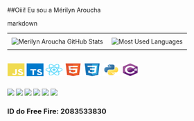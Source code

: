 ##Oiii! Eu sou a Mérilyn Aroucha 

markdown
<div align="center">
  <table>
    <tr>
      <td style="padding: 10px; border: none;">
        <img height="180em" src="https://github-readme-stats.vercel.app/api?username=Merilyn2001&show_icons=true&theme=radical" alt="Merilyn Aroucha GitHub Stats" />
      </td>
      <td style="padding: 10px; border: none;">
        <img height="180em" src="https://github-readme-stats.vercel.app/api/top-langs/?username=Merilyn2001&layout=compact&theme=radical" alt="Most Used Languages" />
      </td>
    </tr>
  </table>
</div>

<div style="display: inline_block"><br>
  <img align="center" alt="Merilyn-Js" height="30" width="40" src="https://raw.githubusercontent.com/devicons/devicon/master/icons/javascript/javascript-plain.svg">
  <img align="center" alt="Merilyn-Ts" height="30" width="40" src="https://raw.githubusercontent.com/devicons/devicon/master/icons/typescript/typescript-plain.svg">
  <img align="center" alt="Merilyn-React" height="30" width="40" src="https://raw.githubusercontent.com/devicons/devicon/master/icons/react/react-original.svg">
  <img align="center" alt="Merilyn-HTML" height="30" width="40" src="https://raw.githubusercontent.com/devicons/devicon/master/icons/html5/html5-original.svg">
  <img align="center" alt="Merilyn-CSS" height="30" width="40" src="https://raw.githubusercontent.com/devicons/devicon/master/icons/css3/css3-original.svg">
  <img align="center" alt="Merilyn-Python" height="30" width="40" src="https://raw.githubusercontent.com/devicons/devicon/master/icons/python/python-original.svg">
  <img align="center" alt="Merilyn-Csharp" height="30" width="40" src="https://raw.githubusercontent.com/devicons/devicon/master/icons/csharp/csharp-original.svg">
</div>
  
##
 
<div> 
  <a href="https://www.youtube.com/@merilynarouch3438" target="_blank"><img src="https://img.shields.io/badge/YouTube-FF0000?style=for-the-badge&logo=youtube&logoColor=white" target="_blank"></a>
  <a href="https://instagram.com/mery__barros" target="_blank"><img src="https://img.shields.io/badge/-Instagram-%23E4405F?style=for-the-badge&logo=instagram&logoColor=white" target="_blank"></a>
  <a href="https://discord.gg/merilyn_barros" target="_blank"><img src="https://img.shields.io/badge/Discord-7289DA?style=for-the-badge&logo=discord&logoColor=white" target="_blank"></a> 
  <a href="mailto:merilyn.aroucha@acad.ifma.edu.br"><img src="https://img.shields.io/badge/-Gmail-%23333?style=for-the-badge&logo=gmail&logoColor=white" target="_blank"></a>
  <a href="https://www.linkedin.com/in/m%C3%A9rilyn-aroucha-299279212" target="_blank"><img src="https://img.shields.io/badge/-LinkedIn-%230077B5?style=for-the-badge&logo=linkedin&logoColor=white" target="_blank"></a>
  <a href="https://www.ff.garena.com/" target="_blank"><img src="https://img.shields.io/badge/Free%20Fire-FFBB00?style=for-the-badge&logo=freefire&logoColor=white" target="_blank"></a>
</div>

### ID do Free Fire: 2083533830
```
